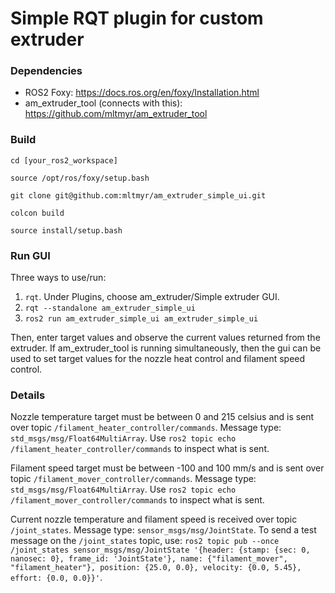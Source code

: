 # Simple RQT plugin for custom extruder

### Dependencies
- ROS2 Foxy: https://docs.ros.org/en/foxy/Installation.html
- am_extruder_tool (connects with this): https://github.com/mltmyr/am_extruder_tool

### Build
`cd [your_ros2_workspace]`

`source /opt/ros/foxy/setup.bash`

`git clone git@github.com:mltmyr/am_extruder_simple_ui.git`

`colcon build`

`source install/setup.bash`

### Run GUI
Three ways to use/run:
1. `rqt`. Under Plugins, choose am_extruder/Simple extruder GUI.
2. `rqt --standalone am_extruder_simple_ui`
3. `ros2 run am_extruder_simple_ui am_extruder_simple_ui`

Then, enter target values and observe the current values returned from the extruder.
If am_extruder_tool is running simultaneously, then the gui can be used to set target values for the nozzle heat control and filament speed control.

### Details
Nozzle temperature target must be between 0 and 215 celsius and is sent over topic `/filament_heater_controller/commands`. Message type: `std_msgs/msg/Float64MultiArray`.
Use `ros2 topic echo /filament_heater_controller/commands` to inspect what is sent.

Filament speed target must be between -100 and 100 mm/s and is sent over topic `/filament_mover_controller/commands`. Message type: `std_msgs/msg/Float64MultiArray`.
Use `ros2 topic echo /filament_mover_controller/commands` to inspect what is sent.

Current nozzle temperature and filament speed is received over topic `/joint_states`. Message type: `sensor_msgs/msg/JointState`.
To send a test message on the `/joint_states` topic, use: `ros2 topic pub --once /joint_states sensor_msgs/msg/JointState '{header: {stamp: {sec: 0, nanosec: 0}, frame_id: 'JointState'}, name: {"filament_mover", "filament_heater"}, position: {25.0, 0.0}, velocity: {0.0, 5.45}, effort: {0.0, 0.0}}'`.
